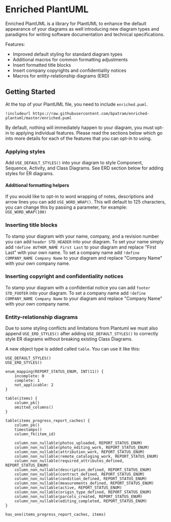 # Enriched PlantUML

Enriched PlantUML is a library for PlantUML to enhance the default appearance of your diagrams as well introducing new diagram types and paradigms for writing software documentation and technical specifications.

Features:

- Improved default styling for standard diagram types
- Additional macros for common formatting adjustments
- Insert formatted title blocks
- Insert company copyrights and confidentiality notices
- Macros for entity-relationship diagrams (ERD)

## Getting Started

At the top of your PlantUML file, you need to include `enriched.puml`.

```puml
!includeurl https://raw.githubusercontent.com/bpatram/enriched-plantuml/master/enriched.puml
```

By default, nothing will immediately happen to your diagram, you must opt-in to applying individual features. Please read the sections below which go into more details for each of the features that you can opt-in to using.

### Applying styles

Add `USE_DEFAULT_STYLES()` into your diagram to style Component, Sequence, Activity, and Class Diagrams. See ERD section below for adding styles for ER diagrams.

#### Additional formatting helpers

If you would like to opt-in to word wrapping of notes, descriptions and arrow lines you can add `USE_WORD_WRAP()`. This will default to 125 characters, you can change this by passing a parameter, for example: `USE_WORD_WRAP(100)`

### Inserting title blocks

To stamp your diagram with your name, company, and a revision number you can add `header STD_HEADER` into your diagram. To set your name simply add `!define AUTHOR_NAME First Last` to your diagram and replace "First Last" with your own name. To set a company name add `!define COMPANY_NAME Company Name` to your diagram and replace "Company Name" with your own company name.

### Inserting copyright and confidentiality notices

To stamp your diagram with a confidential notice you can add `footer STD_FOOTER` into your diagram. To set a company name add `!define COMPANY_NAME Company Name` to your diagram and replace "Company Name" with your own company name.

### Entity-relationship diagrams

Due to some styling conflicts and limitations from Plantuml we must also append `USE_ERD_STYLES()` after adding `USE_DEFAULT_STYLES()` to correctly style ER diagrams without breaking existing Class Diagrams.

A new object type is added called `table`. You can use it like this:

```puml
USE_DEFAULT_STYLES()
USE_ERD_STYLES()

enum_mapping(REPORT_STATUS_ENUM, INT(11)) {
    incomplete: 0
    complete: 1
    not_applicable: 2
}

table(items) {
    column_pk()
    omitted_columns()
}

table(items_progress_report_caches) {
    column_pk()
    timestamps()
    column_fk(item_id)

    column_non_nullable(photos_uploaded, REPORT_STATUS_ENUM)
    column_non_nullable(photo_editing_work, REPORT_STATUS_ENUM)
    column_non_nullable(attribution_work, REPORT_STATUS_ENUM)
    column_non_nullable(remote_cataloging_work, REPORT_STATUS_ENUM)
    column_non_nullable(required_attributes_defined, REPORT_STATUS_ENUM)
    column_non_nullable(description_defined, REPORT_STATUS_ENUM)
    column_non_nullable(contract_defined, REPORT_STATUS_ENUM)
    column_non_nullable(condition_defined, REPORT_STATUS_ENUM)
    column_non_nullable(measurements_defined, REPORT_STATUS_ENUM)
    column_non_nullable(active, REPORT_STATUS_ENUM)
    column_non_nullable(origin_type_defined, REPORT_STATUS_ENUM)
    column_non_nullable(parcels_created, REPORT_STATUS_ENUM)
    column_non_nullable(editing_completed, REPORT_STATUS_ENUM)
}

has_one(items_progress_report_caches, items)
```
